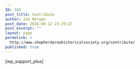 ```yaml
---
ID: 165
post_title: Contribute
author: Jon Morgan
post_date: 2016-08-12 23:29:27
post_excerpt: ""
layout: page
permalink: >
  http://www.shepherdareahistoricalsociety.org/contribute/
published: true
---
```

[wp_support_plus]